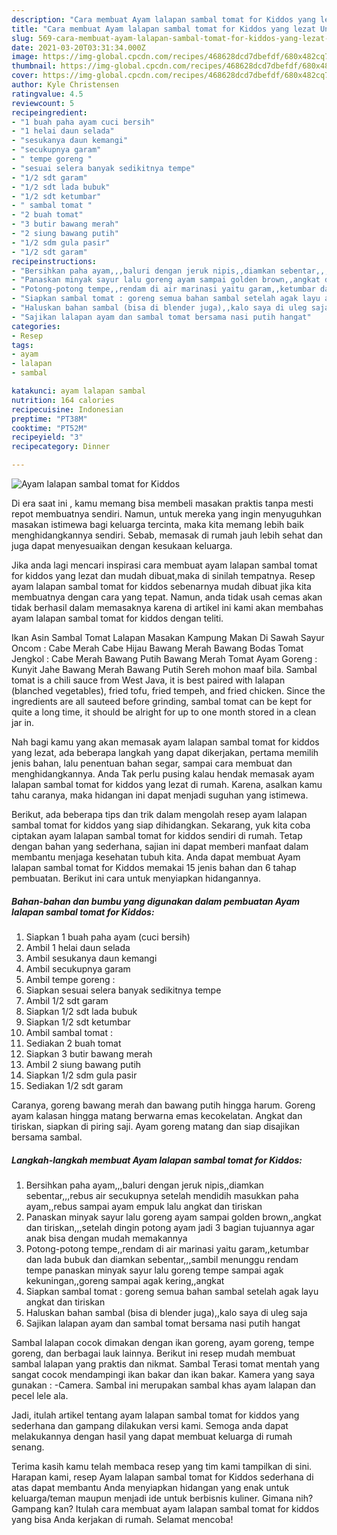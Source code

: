 ```yaml
---
description: "Cara membuat Ayam lalapan sambal tomat for Kiddos yang lezat Untuk Jualan"
title: "Cara membuat Ayam lalapan sambal tomat for Kiddos yang lezat Untuk Jualan"
slug: 569-cara-membuat-ayam-lalapan-sambal-tomat-for-kiddos-yang-lezat-untuk-jualan
date: 2021-03-20T03:31:34.000Z
image: https://img-global.cpcdn.com/recipes/468628dcd7dbefdf/680x482cq70/ayam-lalapan-sambal-tomat-for-kiddos-foto-resep-utama.jpg
thumbnail: https://img-global.cpcdn.com/recipes/468628dcd7dbefdf/680x482cq70/ayam-lalapan-sambal-tomat-for-kiddos-foto-resep-utama.jpg
cover: https://img-global.cpcdn.com/recipes/468628dcd7dbefdf/680x482cq70/ayam-lalapan-sambal-tomat-for-kiddos-foto-resep-utama.jpg
author: Kyle Christensen
ratingvalue: 4.5
reviewcount: 5
recipeingredient:
- "1 buah paha ayam cuci bersih"
- "1 helai daun selada"
- "sesukanya daun kemangi"
- "secukupnya garam"
- " tempe goreng "
- "sesuai selera banyak sedikitnya tempe"
- "1/2 sdt garam"
- "1/2 sdt lada bubuk"
- "1/2 sdt ketumbar"
- " sambal tomat "
- "2 buah tomat"
- "3 butir bawang merah"
- "2 siung bawang putih"
- "1/2 sdm gula pasir"
- "1/2 sdt garam"
recipeinstructions:
- "Bersihkan paha ayam,,,baluri dengan jeruk nipis,,diamkan sebentar,,,rebus air secukupnya setelah mendidih masukkan paha ayam,,rebus sampai ayam empuk lalu angkat dan tiriskan"
- "Panaskan minyak sayur lalu goreng ayam sampai golden brown,,angkat dan tiriskan,,,setelah dingin potong ayam jadi 3 bagian tujuannya agar anak bisa dengan mudah memakannya"
- "Potong-potong tempe,,rendam di air marinasi yaitu garam,,ketumbar dan lada bubuk dan diamkan sebentar,,,sambil menunggu rendam tempe panaskan minyak sayur lalu goreng tempe sampai agak kekuningan,,goreng sampai agak kering,,angkat"
- "Siapkan sambal tomat : goreng semua bahan sambal setelah agak layu angkat dan tiriskan"
- "Haluskan bahan sambal (bisa di blender juga),,kalo saya di uleg saja"
- "Sajikan lalapan ayam dan sambal tomat bersama nasi putih hangat"
categories:
- Resep
tags:
- ayam
- lalapan
- sambal

katakunci: ayam lalapan sambal 
nutrition: 164 calories
recipecuisine: Indonesian
preptime: "PT38M"
cooktime: "PT52M"
recipeyield: "3"
recipecategory: Dinner

---
```



![Ayam lalapan sambal tomat for Kiddos](https://img-global.cpcdn.com/recipes/468628dcd7dbefdf/680x482cq70/ayam-lalapan-sambal-tomat-for-kiddos-foto-resep-utama.jpg)

Di era  saat ini , kamu memang bisa membeli masakan praktis tanpa mesti repot membuatnya sendiri. Namun, untuk mereka yang ingin menyuguhkan masakan istimewa bagi keluarga tercinta, maka kita memang lebih baik menghidangkannya sendiri. Sebab, memasak di rumah jauh lebih sehat dan juga dapat menyesuaikan dengan kesukaan keluarga.

Jika anda lagi mencari inspirasi cara membuat ayam lalapan sambal tomat for kiddos yang lezat dan mudah dibuat,maka di sinilah tempatnya. Resep ayam lalapan sambal tomat for kiddos  sebenarnya mudah dibuat jika kita membuatnya dengan cara yang tepat. Namun, anda tidak usah cemas akan tidak berhasil dalam memasaknya 
karena di artikel ini kami akan membahas ayam lalapan sambal tomat for kiddos dengan teliti.  

Ikan Asin Sambal Tomat Lalapan Masakan Kampung Makan Di Sawah Sayur Oncom : Cabe Merah Cabe Hijau Bawang Merah Bawang Bodas Tomat Jengkol : Cabe Merah Bawang Putih Bawang Merah Tomat Ayam Goreng : Kunyit Jahe Bawang Merah Bawang Putih Sereh mohon maaf bila. Sambal tomat is a chili sauce from West Java, it is best paired with lalapan (blanched vegetables), fried tofu, fried tempeh, and fried chicken. Since the ingredients are all sauteed before grinding, sambal tomat can be kept for quite a long time, it should be alright for up to one month stored in a clean jar in.

Nah bagi kamu yang akan memasak ayam lalapan sambal tomat for kiddos yang lezat, ada beberapa langkah yang dapat dikerjakan, pertama memilih jenis bahan, lalu penentuan bahan segar, sampai cara membuat dan menghidangkannya. Anda Tak perlu pusing kalau hendak memasak ayam lalapan sambal tomat for kiddos yang lezat di rumah. Karena, asalkan kamu  tahu caranya, maka hidangan ini dapat menjadi suguhan yang istimewa.

Berikut, ada beberapa tips dan trik dalam mengolah resep ayam lalapan sambal tomat for kiddos yang siap dihidangkan. Sekarang, yuk kita coba ciptakan ayam lalapan sambal tomat for kiddos sendiri di rumah. Tetap dengan bahan yang sederhana, sajian ini dapat memberi manfaat dalam membantu menjaga kesehatan tubuh kita. Anda dapat membuat Ayam lalapan sambal tomat for Kiddos memakai 15 jenis bahan dan 6 tahap pembuatan. Berikut ini cara untuk menyiapkan hidangannya.

<!--inarticleads1-->

##### Bahan-bahan dan bumbu yang digunakan dalam pembuatan Ayam lalapan sambal tomat for Kiddos:

1. Siapkan 1 buah paha ayam (cuci bersih)
1. Ambil 1 helai daun selada
1. Ambil sesukanya daun kemangi
1. Ambil secukupnya garam
1. Ambil  tempe goreng :
1. Siapkan sesuai selera banyak sedikitnya tempe
1. Ambil 1/2 sdt garam
1. Siapkan 1/2 sdt lada bubuk
1. Siapkan 1/2 sdt ketumbar
1. Ambil  sambal tomat :
1. Sediakan 2 buah tomat
1. Siapkan 3 butir bawang merah
1. Ambil 2 siung bawang putih
1. Siapkan 1/2 sdm gula pasir
1. Sediakan 1/2 sdt garam


Caranya, goreng bawang merah dan bawang putih hingga harum. Goreng ayam kalasan hingga matang berwarna emas kecokelatan. Angkat dan tiriskan, siapkan di piring saji. Ayam goreng matang dan siap disajikan bersama sambal. 

<!--inarticleads2-->

##### Langkah-langkah membuat Ayam lalapan sambal tomat for Kiddos:

1. Bersihkan paha ayam,,,baluri dengan jeruk nipis,,diamkan sebentar,,,rebus air secukupnya setelah mendidih masukkan paha ayam,,rebus sampai ayam empuk lalu angkat dan tiriskan
1. Panaskan minyak sayur lalu goreng ayam sampai golden brown,,angkat dan tiriskan,,,setelah dingin potong ayam jadi 3 bagian tujuannya agar anak bisa dengan mudah memakannya
1. Potong-potong tempe,,rendam di air marinasi yaitu garam,,ketumbar dan lada bubuk dan diamkan sebentar,,,sambil menunggu rendam tempe panaskan minyak sayur lalu goreng tempe sampai agak kekuningan,,goreng sampai agak kering,,angkat
1. Siapkan sambal tomat : goreng semua bahan sambal setelah agak layu angkat dan tiriskan
1. Haluskan bahan sambal (bisa di blender juga),,kalo saya di uleg saja
1. Sajikan lalapan ayam dan sambal tomat bersama nasi putih hangat


Sambal lalapan cocok dimakan dengan ikan goreng, ayam goreng, tempe goreng, dan berbagai lauk lainnya. Berikut ini resep mudah membuat sambal lalapan yang praktis dan nikmat. Sambal Terasi tomat mentah yang sangat cocok mendampingi ikan bakar dan ikan bakar. Kamera yang saya gunakan : -Camera. Sambal ini merupakan sambal khas ayam lalapan dan pecel lele ala. 

Jadi, itulah artikel tentang  ayam lalapan sambal tomat for kiddos  yang sederhana dan gampang dilakukan versi kami. Semoga anda dapat melakukannya dengan hasil yang dapat membuat keluarga di rumah senang. 

Terima kasih kamu telah membaca resep yang tim kami tampilkan di sini. Harapan kami, resep  Ayam lalapan sambal tomat for Kiddos sederhana di atas dapat membantu Anda menyiapkan hidangan yang enak untuk keluarga/teman maupun menjadi ide untuk berbisnis kuliner. Gimana nih? Gampang kan? Itulah cara membuat ayam lalapan sambal tomat for kiddos yang bisa Anda kerjakan di rumah. Selamat mencoba!

